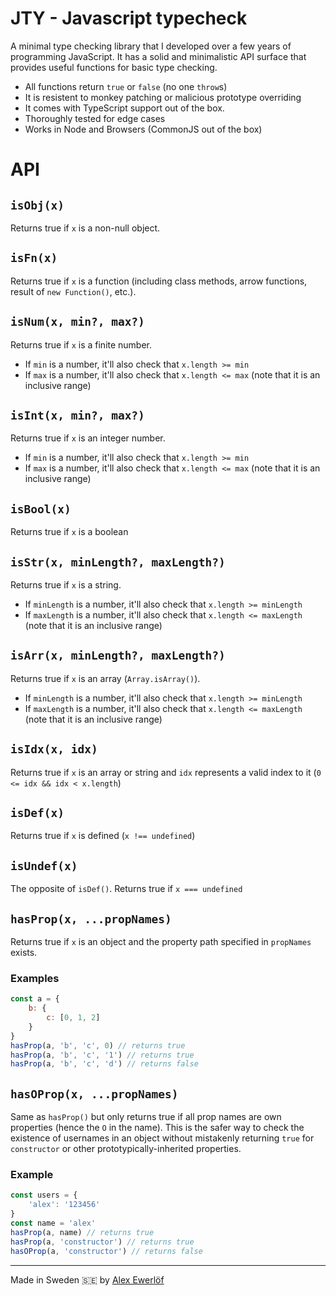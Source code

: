# JTY - Javascript typecheck

A minimal type checking library that I developed over a few years of programming JavaScript.
It has a solid and minimalistic API surface that provides useful functions for basic type checking.

* All functions return `true` or `false` (no one `throw`s)
* It is resistent to monkey patching or malicious prototype overriding
* It comes with TypeScript support out of the box.
* Thoroughly tested for edge cases
* Works in Node and Browsers (CommonJS out of the box)

# API

## `isObj(x)`

Returns true if `x` is a non-null object.

## `isFn(x)`

Returns true if `x` is a function (including class methods, arrow functions, result of `new Function()`, etc.).

## `isNum(x, min?, max?)`

Returns true if `x` is a finite number.
* If `min` is a number, it'll also check that `x.length >= min`
* If `max` is a number, it'll also check that `x.length <= max` (note that it is an inclusive range)

## `isInt(x, min?, max?)`

Returns true if `x` is an integer number.
* If `min` is a number, it'll also check that `x.length >= min`
* If `max` is a number, it'll also check that `x.length <= max` (note that it is an inclusive range)

## `isBool(x)`

Returns true if `x` is a boolean

## `isStr(x, minLength?, maxLength?)`

Returns true if `x` is a string.
* If `minLength` is a number, it'll also check that `x.length >= minLength`
* If `maxLength` is a number, it'll also check that `x.length <= maxLength` (note that it is an inclusive range)

## `isArr(x, minLength?, maxLength?)`

Returns true if `x` is an array (`Array.isArray()`).
* If `minLength` is a number, it'll also check that `x.length >= minLength`
* If `maxLength` is a number, it'll also check that `x.length <= maxLength` (note that it is an inclusive range)

## `isIdx(x, idx)`

Returns true if `x` is an array or string and `idx` represents a valid index to it (`0 <= idx && idx < x.length`)

## `isDef(x)`

Returns true if `x` is defined (`x !== undefined`)

## `isUndef(x)`

The opposite of `isDef()`. Returns true if `x === undefined`

## `hasProp(x, ...propNames)`

Returns true if `x` is an object and the property path specified in `propNames` exists.

### Examples

```js
const a = {
    b: {
        c: [0, 1, 2]
    }
}
hasProp(a, 'b', 'c', 0) // returns true
hasProp(a, 'b', 'c', '1') // returns true
hasProp(a, 'b', 'c', 'd') // returns false
```

## `hasOProp(x, ...propNames)`

Same as `hasProp()` but only returns true if all prop names are own properties (hence the `O` in the name). This is the safer way to check the existence of usernames in an object without mistakenly returning `true` for `constructor` or other prototypically-inherited properties.

### Example

```js
const users = {
    'alex': '123456'
}
const name = 'alex'
hasProp(a, name) // returns true
hasProp(a, 'constructor') // returns true
hasOProp(a, 'constructor') // returns false
```

---

Made in Sweden 🇸🇪 by [Alex Ewerlöf](https://twitter.com/alexewerlof)
